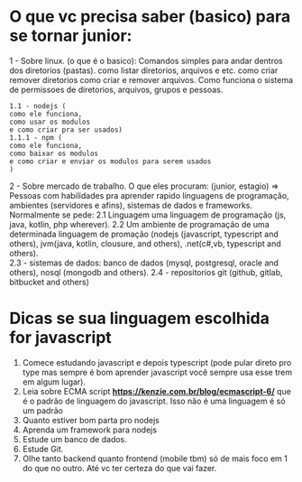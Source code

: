 # O que vc precisa saber (basico) para se tornar junior:
1 - Sobre linux. (o que é o basico):
Comandos simples para andar dentros dos diretorios (pastas). 
como listar diretorios, arquivos e etc.
como criar remover diretorios 
como criar e remover arquivos.
Como funciona o sistema de permissoes de diretorios, arquivos, grupos e pessoas.

	1.1 - nodejs (
	como ele funciona, 
	como usar os modulos 
	e como criar pra ser usados) 
	1.1.1 - npm (
	como ele funciona, 
	como baixar os modulos 
	e como criar e enviar os modulos para serem usados
	)
2 - Sobre mercado de trabalho. 
O que eles procuram: (junior, estagio) => Pessoas com habilidades pra aprender rapido linguagens de programação, ambientes (servidores e afins), sistemas de dados e frameworks.
Normalmente se pede:
	2.1 Linguagem uma linguagem de programação  (js,  java, kotlin, php wherever).
	2.2 Um ambiente de programação de uma determinada linguagem de promação (nodejs (javascript, typescript and others), jvm(java, kotlin, clousure, and others), .net(c#,vb, typescript and others).  
	2.3 - sistemas de dados: banco de dados (mysql, postgresql, oracle and others), nosql (mongodb and others).
	2.4 - repositorios git (github, gitlab, bitbucket and others)


# Dicas se sua linguagem escolhida for javascript 

1. Comece estudando javascript e depois typescript (pode pular direto pro type mas sempre é bom aprender javascript você sempre usa esse trem em algum lugar).
2. Leia sobre ECMA script **https://kenzie.com.br/blog/ecmascript-6/** que é o padrão de linguagem do javascript. Isso não é uma linguagem é só um padrão
3. Quanto estiver bom parta pro nodejs
4. Aprenda um framework para nodejs 
5. Estude um banco de dados. 
6. Estude Git. 
7. Olhe tanto backend quanto frontend (mobile tbm) só de mais foco em 1 do que no outro. Até vc ter certeza do que vai fazer.
